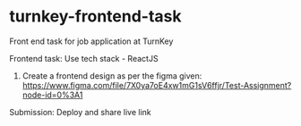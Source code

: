 # turnkey-frontend-task
Front end task for job application at TurnKey

Frontend task:
Use tech stack - ReactJS
1. Create a frontend design as per the figma given:
https://www.figma.com/file/7X0ya7oE4xw1mG1sV6ffjr/Test-Assignment?node-id=0%3A1

Submission: Deploy and share live link
